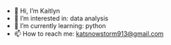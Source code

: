 - 👋 Hi, I’m Kaitlyn
- 👀 I’m interested in: data analysis
- 🌱 I’m currently learning: python
- 📫 How to reach me: katsnowstorm913@gmail.com

<!---
katsnowstorm913/katsnowstorm913 is a ✨ special ✨ repository because its `README.md` (this file) appears on your GitHub profile.
You can click the Preview link to take a look at your changes.
--->
